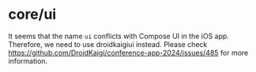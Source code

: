 # core/ui
It seems that the name `ui` conflicts with Compose UI in the iOS app. Therefore, we need to use droidkaigiui instead.
Please check https://github.com/DroidKaigi/conference-app-2024/issues/485 for more information.
